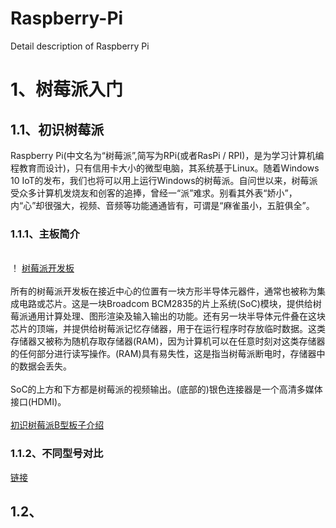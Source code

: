 # Raspberry-Pi
Detail description of Raspberry Pi
# 1、树莓派入门
## 1.1、初识树莓派
Raspberry Pi(中文名为“树莓派”,简写为RPi(或者RasPi / RPI)，是为学习计算机编程教育而设计)，只有信用卡大小的微型电脑，其系统基于Linux。随着Windows 10 IoT的发布，我们也将可以用上运行Windows的树莓派。自问世以来，树莓派受众多计算机发烧友和创客的追捧，曾经一“派”难求。别看其外表“娇小”，内“心”却很强大，视频、音频等功能通通皆有，可谓是“麻雀虽小，五脏俱全”。
### 1.1.1、主板简介
<br/>！ [树莓派开发板](https://github.com/wly4977/Raspberry-Pi/blob/master/timg.jpg)</br>
<br/>所有的树莓派开发板在接近中心的位置有一块方形半导体元器件，通常也被称为集成电路或芯片。这是一块Broadcom BCM2835的片上系统(SoC)模块，提供给树莓派通用计算处理、图形渲染及输入输出的功能。还有另一块半导体元件叠在这块芯片的顶端，并提供给树莓派记忆存储器，用于在运行程序时存放临时数据。这类存储器又被称为随机存取存储器(RAM)，因为计算机可以在任意时刻对这类存储器的任何部分进行读写操作。(RAM)具有易失性，这是指当树莓派断电时，存储器中的数据会丢失。</br>
<br/>SoC的上方和下方都是树莓派的视频输出。(底部的)银色连接器是一个高清多媒体接口(HDMI)。</br>
<br/>[初识树莓派B型板子介绍](https://baijiahao.baidu.com/s?id=1588317828844354897&wfr=spider&for=pc)</br>
### 1.1.2、不同型号对比
[链接](https://blog.csdn.net/baidu_31437863/article/details/82942571)
## 1.2、
